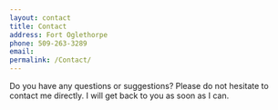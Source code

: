 ```yaml
---
layout: contact
title: Contact
address: Fort Oglethorpe
phone: 509-263-3289
email: 
permalink: /Contact/
---
```


Do you have any questions or suggestions? Please do not hesitate to contact me directly. I will get back to you as soon as I can.